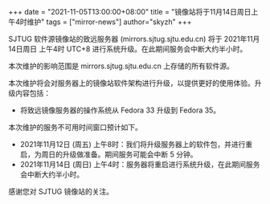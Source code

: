 +++
date = "2021-11-05T13:00:00+08:00"
title = "镜像站将于11月14日周日上午4时维护"
tags = ["mirror-news"]
author="skyzh"
+++

SJTUG 软件源镜像站的致远服务器 (mirrors.sjtug.sjtu.edu.cn) 将于 2021年11月14日周日 上午4时 UTC+8 进行系统升级。在此期间服务会中断大约半小时。

本次维护的影响范围是 mirrors.sjtug.sjtu.edu.cn 上存储的所有软件源。

本次维护将会对服务器上的镜像站软件架构进行升级，以提供更好的使用体验。升级内容包括：

* 将致远镜像服务器的操作系统从 Fedora 33 升级到 Fedora 35。

本次维护的服务不可用时间窗口预计如下。

* 2021年11月12日 (周五) 上午8时：我们将升级服务器上的软件包，并进行重启，为周日的升级做准备。期间服务可能会中断 5 分钟。
* 2021年11月14日 (周日) 上午4时：服务器将重启进行系统升级，在此期间服务会中断大约半小时。

感谢您对 SJTUG 镜像站的关注。
